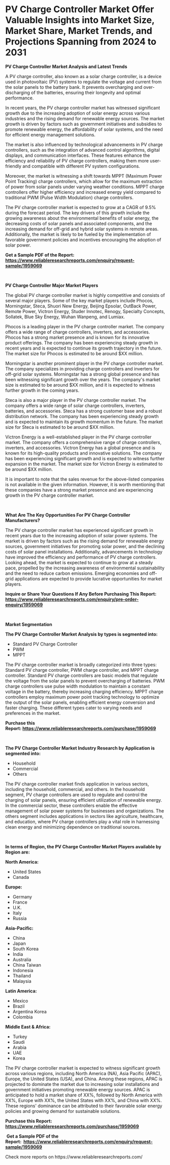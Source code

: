 <p><h1>PV Charge Controller Market Offer Valuable Insights into Market Size, Market Share, Market Trends, and Projections Spanning from 2024 to 2031</h1></p><p><strong>PV Charge Controller Market Analysis and Latest Trends</strong></p>
<p><p>A PV charge controller, also known as a solar charge controller, is a device used in photovoltaic (PV) systems to regulate the voltage and current from the solar panels to the battery bank. It prevents overcharging and over-discharging of the batteries, ensuring their longevity and optimal performance. </p><p>In recent years, the PV charge controller market has witnessed significant growth due to the increasing adoption of solar energy across various industries and the rising demand for renewable energy sources. The market growth is driven by factors such as government initiatives and subsidies to promote renewable energy, the affordability of solar systems, and the need for efficient energy management solutions.</p><p>The market is also influenced by technological advancements in PV charge controllers, such as the integration of advanced control algorithms, digital displays, and communication interfaces. These features enhance the efficiency and reliability of PV charge controllers, making them more user-friendly and compatible with different PV system configurations.</p><p>Moreover, the market is witnessing a shift towards MPPT (Maximum Power Point Tracking) charge controllers, which allow for the maximum extraction of power from solar panels under varying weather conditions. MPPT charge controllers offer higher efficiency and increased energy yield compared to traditional PWM (Pulse Width Modulation) charge controllers.</p><p>The PV charge controller market is expected to grow at a CAGR of 9.5% during the forecast period. The key drivers of this growth include the growing awareness about the environmental benefits of solar energy, the decreasing costs of solar panels and associated components, and the increasing demand for off-grid and hybrid solar systems in remote areas. Additionally, the market is likely to be fueled by the implementation of favorable government policies and incentives encouraging the adoption of solar power.</p></p>
<p><strong>Get a Sample PDF of the Report:&nbsp; <a href="https://www.reliableresearchreports.com/enquiry/request-sample/1959069">https://www.reliableresearchreports.com/enquiry/request-sample/1959069</a></strong></p>
<p>&nbsp;</p>
<p><strong>PV Charge Controller Major Market Players</strong></p>
<p><p>The global PV charge controller market is highly competitive and consists of several major players. Some of the key market players include Phocos, Morningstar, Steca, Shuori New Energy, Beijing Epsolar, OutBack Power, Remote Power, Victron Energy, Studer Innotec, Renogy, Specialty Concepts, Sollatek, Blue Sky Energy, Wuhan Wanpeng, and Lumiax.</p><p>Phocos is a leading player in the PV charge controller market. The company offers a wide range of charge controllers, inverters, and accessories. Phocos has a strong market presence and is known for its innovative product offerings. The company has been experiencing steady growth in recent years and is expected to continue its growth trajectory in the future. The market size for Phocos is estimated to be around $XX million.</p><p>Morningstar is another prominent player in the PV charge controller market. The company specializes in providing charge controllers and inverters for off-grid solar systems. Morningstar has a strong global presence and has been witnessing significant growth over the years. The company's market size is estimated to be around $XX million, and it is expected to witness further growth in the coming years.</p><p>Steca is also a major player in the PV charge controller market. The company offers a wide range of solar charge controllers, inverters, batteries, and accessories. Steca has a strong customer base and a robust distribution network. The company has been experiencing steady growth and is expected to maintain its growth momentum in the future. The market size for Steca is estimated to be around $XX million.</p><p>Victron Energy is a well-established player in the PV charge controller market. The company offers a comprehensive range of charge controllers, inverters, and accessories. Victron Energy has a global presence and is known for its high-quality products and innovative solutions. The company has been experiencing significant growth and is expected to witness further expansion in the market. The market size for Victron Energy is estimated to be around $XX million.</p><p>It is important to note that the sales revenue for the above-listed companies is not available in the given information. However, it is worth mentioning that these companies have a strong market presence and are experiencing growth in the PV charge controller market.</p></p>
<p>&nbsp;</p>
<p><strong>What Are The Key Opportunities For PV Charge Controller Manufacturers?</strong></p>
<p><p>The PV charge controller market has experienced significant growth in recent years due to the increasing adoption of solar power systems. The market is driven by factors such as the rising demand for renewable energy sources, government initiatives for promoting solar power, and the declining costs of solar panel installations. Additionally, advancements in technology have improved the efficiency and performance of PV charge controllers. Looking ahead, the market is expected to continue to grow at a steady pace, propelled by the increasing awareness of environmental sustainability and the need to reduce carbon emissions. Emerging economies and off-grid applications are expected to provide lucrative opportunities for market players.</p></p>
<p><strong>Inquire or Share Your Questions If Any Before Purchasing This Report: <a href="https://www.reliableresearchreports.com/enquiry/pre-order-enquiry/1959069">https://www.reliableresearchreports.com/enquiry/pre-order-enquiry/1959069</a></strong></p>
<p>&nbsp;</p>
<p><strong>Market Segmentation</strong></p>
<p><strong>The PV Charge Controller Market Analysis by types is segmented into:</strong></p>
<p><ul><li>Standard PV Charge Controller</li><li>PWM</li><li>MPPT</li></ul></p>
<p><p>The PV charge controller market is broadly categorized into three types: Standard PV charge controller, PWM charge controller, and MPPT charge controller. Standard PV charge controllers are basic models that regulate the voltage from the solar panels to prevent overcharging of batteries. PWM charge controllers use pulse width modulation to maintain a constant voltage in the battery, thereby increasing charging efficiency. MPPT charge controllers employ maximum power point tracking technology to optimize the output of the solar panels, enabling efficient energy conversion and faster charging. These different types cater to varying needs and preferences in the market.</p></p>
<p><strong>Purchase this Report:&nbsp;<a href="https://www.reliableresearchreports.com/purchase/1959069">https://www.reliableresearchreports.com/purchase/1959069</a></strong></p>
<p>&nbsp;</p>
<p><strong>The PV Charge Controller Market Industry Research by Application is segmented into:</strong></p>
<p><ul><li>Household</li><li>Commercial</li><li>Others</li></ul></p>
<p><p>The PV charge controller market finds application in various sectors, including the household, commercial, and others. In the household segment, PV charge controllers are used to regulate and control the charging of solar panels, ensuring efficient utilization of renewable energy. In the commercial sector, these controllers enable the effective management of solar power systems for businesses and organizations. The others segment includes applications in sectors like agriculture, healthcare, and education, where PV charge controllers play a vital role in harnessing clean energy and minimizing dependence on traditional sources.</p></p>
<p>&nbsp;</p>
<p><strong>In terms of Region, the PV Charge Controller Market Players available by Region are:</strong></p>
<p>
    <p> <strong> North America: </strong>
        <ul>
            <li>United States</li>
            <li>Canada</li>
        </ul>
        </p> 
    <p> <strong> Europe: </strong>
        <ul>
            <li>Germany</li>
            <li>France</li>
            <li>U.K.</li>
            <li>Italy</li>
            <li>Russia</li>
        </ul>
        </p> 
    <p> <strong> Asia-Pacific: </strong>
        <ul>
            <li>China</li>
            <li>Japan</li>
            <li>South Korea</li>
            <li>India</li>
            <li>Australia</li>
            <li>China Taiwan</li>
            <li>Indonesia</li>
            <li>Thailand</li>
            <li>Malaysia</li>
        </ul>
        </p> 
    <p> <strong> Latin America: </strong>
        <ul>
            <li>Mexico</li>
            <li>Brazil</li>
            <li>Argentina Korea</li>
            <li>Colombia</li>
        </ul>
        </p> 
    <p> <strong> Middle East & Africa: </strong>
        <ul>
            <li>Turkey</li>
            <li>Saudi</li>
            <li>Arabia</li>
            <li>UAE</li>
            <li>Korea</li>
        </ul>
    </p>
    </p>
<p><p>The PV charge controller market is expected to witness significant growth across various regions, including North America (NA), Asia Pacific (APAC), Europe, the United States (USA), and China. Among these regions, APAC is projected to dominate the market due to increasing solar installations and government initiatives promoting renewable energy sources. APAC is anticipated to hold a market share of XX%, followed by North America with XX%, Europe with XX%, the United States with XX%, and China with XX%. These regions' dominance can be attributed to their favorable solar energy policies and growing demand for sustainable solutions.</p></p>
<p><strong>Purchase this Report: <a href="https://www.reliableresearchreports.com/purchase/1959069">https://www.reliableresearchreports.com/purchase/1959069</a></strong></p>
<p>&nbsp;<strong>Get a Sample PDF of the Report:&nbsp;&nbsp;<a href="https://www.reliableresearchreports.com/enquiry/request-sample/1959069">https://www.reliableresearchreports.com/enquiry/request-sample/1959069</a></strong></p>
<p><strong></strong></p>
<p>Check more reports on https://www.reliableresearchreports.com/</p>
